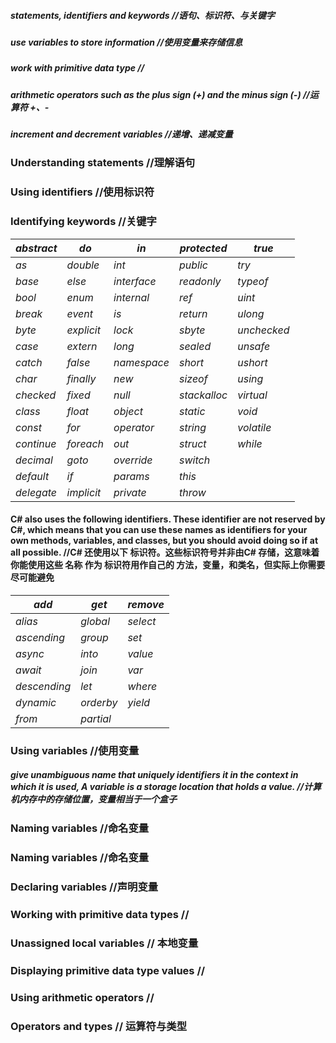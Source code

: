 ##### statements, identifiers and keywords //语句、标识符、与关键字
##### use variables to store information //使用变量来存储信息
##### work with primitive data type //
##### arithmetic operators such as the plus sign (+) and the minus sign (-) //运算符 +、-
##### increment and decrement variables //递增、递减变量

### Understanding statements //理解语句
### Using identifiers //使用标识符
### Identifying keywords //关键字

|_abstract_|_do_|_in_|_protected_|_true_|
|----------|----|----|-----------|------|
|_as_      |_double_|_int_|_public_|_try_|
|_base_    |_else_  |_interface_   |_readonly_|_typeof_|
|_bool_    |_enum_  |_internal_    |_ref_     |_uint_  |
|_break_   |_event_ |_is_          |_return_  |_ulong_ |
|_byte_    |_explicit_|_lock_      |_sbyte_   |_unchecked_|
|_case_    |_extern_  |_long_      |_sealed_  |_unsafe_   |
|_catch_   |_false_   |_namespace_ |_short_   |_ushort_   |
|_char_    |_finally_ |_new_       |_sizeof_  |_using_    |
|_checked_ |_fixed_   |_null_      |_stackalloc_|_virtual_|
|_class_   |_float_   |_object_    |_static_    |_void_   |
|_const_   |_for_     |_operator_  |_string_    |_volatile_|
|_continue_|_foreach_ |_out_       |_struct_    |_while_   |
|_decimal_ |_goto_    |_override_  |_switch_    |          |
|_default_ |_if_      |_params_    |_this_      |          |
|_delegate_|_implicit_|_private_   |_throw_     |          |

#### C# also uses the following identifiers. These identifier are not reserved by C#, which means that you can use these names as identifiers for your own methods, variables, and classes, but you should avoid doing so if at all possible. //C# 还使用以下 标识符。这些标识符号并非由C# 存储，这意味着你能使用这些 名称 作为 标识符用作自己的 方法，变量，和类名，但实际上你需要尽可能避免
|_add_|_get_|_remove_|
|-----|-----|--------|
|_alias_|_global_|_select_|
|_ascending_|_group_|_set_|
|_async_|_into_|_value_|
|_await_|_join_|_var_|
|_descending_|_let_|_where_|
|_dynamic_|_orderby_|_yield_|
|_from_|_partial_|

### Using variables //使用变量

##### give unambiguous name that uniquely identifiers it in the context in which it is used, A _variable_ is a storage location that holds a value. //计算机内存中的存储位置，变量相当于一个盒子  

### Naming variables //命名变量
##### 

### Naming variables //命名变量
### Declaring variables  //声明变量
### Working with primitive data types //
### Unassigned local variables // 本地变量
### Displaying primitive data type values //

### Using arithmetic operators  //
### Operators and types // 运算符与类型
